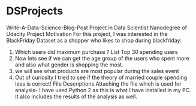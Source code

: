 # DSProjects

Write-A-Data-Science-Blog-Post
Project in Data Scientist Nanodegree of Udacity
Project Motivation
For this project, I was interested in the BlackFriday Dataset as a shopper who likes to shop during blackfriday:
1.	Which users did maximum purchase ? List Top 30 spending users
2.	Now lets see if we can get the age group of the users who spent more  and also what gender is shopping the most. 
3.	we will see what products are most popular during the sales event
4.	Out of curiosity I tried to see if the theory of married couple spending less is correct! 
File Descriptions 
Attaching the file which is used for analysis- I have used Python 2 as this is what I have installed in my PC. 
It also includes the results of the analysis as well. 
